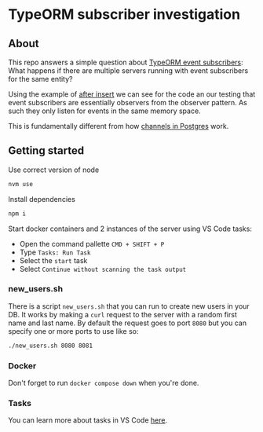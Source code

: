 # TypeORM subscriber investigation

## About

This repo answers a simple question about [TypeORM event subscribers](https://typeorm.io/decorator-reference#eventsubscriber): What happens if there are multiple servers running with event subscribers for the same entity?

Using the example of [after insert](https://github.com/typeorm/typeorm/blob/e7649d2746f907ff36b1efb600402dedd5f5a499/src/subscriber/Broadcaster.ts#L368) we can see for the code an our testing that event subscribers are essentially observers from the observer pattern. As such they only listen for events in the same memory space.

This is fundamentally different from how [channels in Postgres](https://www.postgresql.org/docs/current/sql-listen.html) work.

## Getting started

Use correct version of node

```sh
nvm use
```

Install dependencies

```sh
npm i
```

Start docker containers and 2 instances of the server using VS Code tasks:

- Open the command pallette `CMD + SHIFT + P`
- Type `Tasks: Run Task`
- Select the `start` task
- Select `Continue without scanning the task output`

### new_users.sh

There is a script `new_users.sh` that you can run to create new users in your DB. It works by making a `curl` request to the server with a random first name and last name. By default the request goes to port `8080` but you can specify one or more ports to use like so:

```sh
./new_users.sh 8080 8081
```

### Docker

Don't forget to run `docker compose down` when you're done.

### Tasks

You can learn more about tasks in VS Code [here](https://code.visualstudio.com/docs/editor/tasks).
